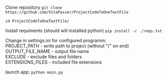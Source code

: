 Clone repository
```git clone https://github.com/VitaPasser/ProjectCodeToOneTextFile```

```cd ProjectCodeToOneTextFile/```

Install requiments (should will installed python)
```pip install -r ./reqs.txt ```

Change in settings.ini for configured programm:  
PROJECT_PATH - write path to project (without "/" on end)  
OUTPUT_FILE_NAME - output file name  
EXCLUDE - exclude files and folders  
EXTENSIONS_FILES - included file extensions  

launch app:
```python main.py```
